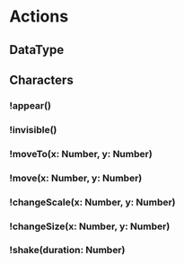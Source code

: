 # Actions

## DataType

## Characters

### !appear()

### !invisible()

### !moveTo(x: Number, y: Number)

### !move(x: Number, y: Number)

### !changeScale(x: Number, y: Number)

### !changeSize(x: Number, y: Number)

### !shake(duration: Number)
